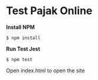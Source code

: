 # Test Pajak Online

**Install NPM**

    $ npm install

**Run Test Jest**

    $ npm test
    

Open index.html to open the site
